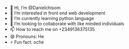 - 👋 Hi, I’m @Danielchisom
- 👀 I’m interested in front end web development 
- 🌱 I’m currently learning python language 
- 💞️ I’m looking to collaborate with like minded individuals 
- 📫 How to reach me on +2349136375135
- 😄 Pronouns: He
- ⚡ Fun fact: oche

<!---
Danielchisom/Danielchisom is a ✨ special ✨ repository because its `README.md` (this file) appears on your GitHub profile.
You can click the Preview link to take a look at your changes.
--->
